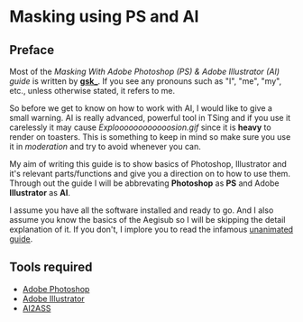 # Masking using PS and AI

## Preface

Most of the *Masking With Adobe Photoshop (PS) & Adobe Illustrator (AI) guide*
is written by **[gsk\_][]**.
If you see any pronouns such as "I", "me", "my", etc.,
unless otherwise stated,
it refers to me.

So before we get to know on how to work with AI,
I would like to give a small warning.
AI is really advanced, powerful tool in TSing
and if you use it carelessly
it may cause _Exploooooooooooosion.gif_
since it is **heavy** to render on toasters.
This is something to keep in mind so make sure
you use it in _moderation_ and try to avoid whenever you can.

My aim of writing this guide is to show basics of
Photoshop, Illustrator and it's relevant parts/functions
and give you a direction on to how to use them.
Through out the guide I will be abbrevating
**Photoshop** as **PS** and Adobe **Illustrator** as **AI**.

I assume you have all the software installed and ready to go.
And I also assume you know the basics of the Aegisub
so I will be skipping the detail explanation of it.
If you don't, I implore you to read the infamous [unanimated guide][].

## Tools required

- [Adobe Photoshop][]
- [Adobe Illustrator][]
- [AI2ASS][]

[gsk\_]: https://github.com/gsk143
[adobe photoshop]: https://www.photoshop.com/en
[adobe illustrator]: https://www.adobe.com/in/products/illustrator.html
[ai2ass]: https://github.com/TypesettingTools/AI2ASS
[unanimated guide]: https://unanimated.github.io/ts/index.htm
